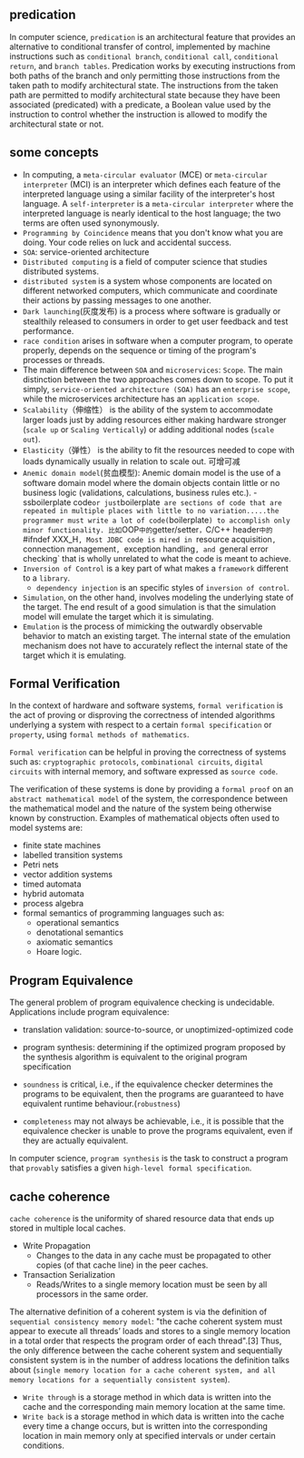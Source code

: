 ## predication
In computer science, `predication` is an architectural feature that provides an alternative to conditional transfer of control, implemented by machine instructions such as `conditional branch`, `conditional call`, `conditional return`, and `branch tables`. Predication works by executing instructions from both paths of the branch and only permitting those instructions from the taken path to modify architectural state. The instructions from the taken path are permitted to modify architectural state because they have been associated (predicated) with a predicate, a Boolean value used by the instruction to control whether the instruction is allowed to modify the architectural state or not.

## some concepts
- In computing, a `meta-circular evaluator` (MCE) or `meta-circular interpreter` (MCI) is an interpreter which defines each feature of the interpreted language using a similar facility of the interpreter's host language. A `self-interpreter` is a `meta-circular interpreter` where the interpreted language is nearly identical to the host language; the two terms are often used synonymously.
- `Programming by Coincidence` means that you don't know what you are doing. Your code relies on luck and accidental success.
- `SOA`: service-oriented architecture
- `Distributed computing` is a field of computer science that studies distributed systems.
- `distributed system` is a system whose components are located on different networked computers, which communicate and coordinate their actions by passing messages to one another.
- `Dark launching`(灰度发布) is a process where software is gradually or stealthily released to consumers in order to get user feedback and test performance.
- `race condition` arises in software when a computer program, to operate properly, depends on the sequence or timing of the program's processes or threads.
- The main difference between `SOA` and `microservices`: `Scope`. The main distinction between the two approaches comes down to scope. To put it simply, `service-oriented architecture (SOA)` has an `enterprise scope`, while the microservices architecture has an `application scope`.
- `Scalability`（伸缩性） is the ability of the system to accommodate larger loads just by adding resources either making hardware stronger (`scale up` or `Scaling Vertically`) or adding additional nodes (`scale out`).
- `Elasticity`（弹性） is the ability to fit the resources needed to cope with loads dynamically usually in relation to scale out. 可增可减
- `Anemic domain model`(贫血模型): Anemic domain model is the use of a software domain model where the domain objects contain little or no business logic (validations, calculations, business rules etc.).
-ssboilerplate code` or just `boilerplate` are sections of code that are repeated in multiple places with little to no variation.....the programmer must write a lot of code(`boilerplate`) to accomplish only minor functionality. 比如`OOP`中的`getter/setter`，`C/C++ header`中的`#ifndef XXX_H`, Most JDBC code is mired in `resource acquisition`, `connection management`, `exception handling`, and `general error checking` that is wholly unrelated to what the code is meant to achieve.
- `Inversion of Control` is a key part of what makes a `framework` different to a `library`.
    - `dependency injection` is an specific styles of `inversion of control`.
- `Simulation`, on the other hand, involves modeling the underlying state of the target. The end result of a good simulation is that the simulation model will emulate the target which it is simulating.
- `Emulation` is the process of mimicking the outwardly observable behavior to match an existing target. The internal state of the emulation mechanism does not have to accurately reflect the internal state of the target which it is emulating.

## Formal Verification
In the context of hardware and software systems, `formal verification` is the act of proving or disproving the correctness of intended algorithms underlying a system with respect to a certain `formal specification` or `property`, using `formal methods of mathematics`.

`Formal verification` can be helpful in proving the correctness of systems such as: `cryptographic protocols`, `combinational circuits`, `digital circuits` with internal memory, and software expressed as `source code`.

The verification of these systems is done by providing a `formal proof` on an `abstract mathematical model` of the system, the correspondence between the mathematical model and the nature of the system being otherwise known by construction. Examples of mathematical objects often used to model systems are:
- finite state machines
- labelled transition systems
- Petri nets
- vector addition systems
- timed automata
- hybrid automata
- process algebra
- formal semantics of programming languages such as:
    - operational semantics
    - denotational semantics
    - axiomatic semantics
    - Hoare logic.

## Program Equivalence
The general problem of program equivalence checking is undecidable. Applications include program equivalence:
- translation validation: source-to-source, or unoptimized-optimized code
- program synthesis: determining if the optimized program proposed by the synthesis algorithm is equivalent to the original program specification

- `soundness` is critical, i.e., if the equivalence checker determines the programs to be equivalent, then the programs are guaranteed to have equivalent runtime behaviour.(`robustness`)
- `completeness` may not always be achievable, i.e., it is possible that the equivalence checker is unable to prove the programs equivalent, even if they are actually equivalent.

In computer science, `program synthesis` is the task to construct a program that `provably` satisfies a given `high-level formal specification`.

## cache coherence
`cache coherence` is the uniformity of shared resource data that ends up stored in multiple local caches.
- Write Propagation
    - Changes to the data in any cache must be propagated to other copies (of that cache line) in the peer caches.
- Transaction Serialization
    - Reads/Writes to a single memory location must be seen by all processors in the same order.

The alternative definition of a coherent system is via the definition of `sequential consistency memory model`: "the cache coherent system must appear to execute all threads’ loads and stores to a single memory location in a total order that respects the program order of each thread".[3] Thus, the only difference between the cache coherent system and sequentially consistent system is in the number of address locations the definition talks about (`single memory location for a cache coherent system, and all memory locations for a sequentially consistent system`).

- `Write through` is a storage method in which data is written into the cache and the corresponding main memory location at the same time.
- `Write back` is a storage method in which data is written into the cache every time a change occurs, but is written into the corresponding location in main memory only at specified intervals or under certain conditions.


